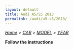 ```yaml
---
layout: default
title: Audi A5/S5 2013
permalink: /audi/a5-s5/2013/
---
```

[*Home*](/) > [*CAR*](/car/) > [*MODEL*](/car/model/) > [*YEAR*](/car/model/year/)

**Follow the instructions**
